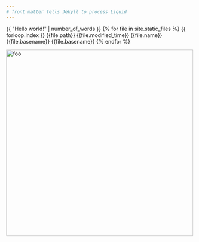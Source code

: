 ```yaml
---
# front matter tells Jekyll to process Liquid
---
```

{{ "Hello world!" | number_of_words }}
{% for file in site.static_files %}
    {{ forloop.index  }}
    {{file.path}} 
    {{file.modified_time}} 
    {{file.name}} 
    {{file.basename}}
    {{file.basename}}
{% endfor %}

<image src="images/foo.jpg" alt="foo" width="500">

